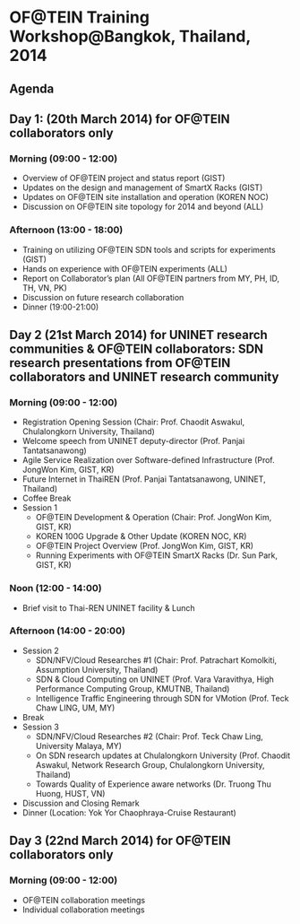 # OF@TEIN Training Workshop@Bangkok, Thailand, 2014

## Agenda
## Day 1: (20th March 2014) for OF@TEIN collaborators only
### Morning (09:00 - 12:00)
  -   Overview of OF@TEIN project and status report (GIST)
  -   Updates on the design and management of SmartX Racks (GIST)
  -   Updates on OF@TEIN site installation and operation (KOREN NOC)
  -   Discussion on OF@TEIN site topology for 2014 and beyond (ALL)

### Afternoon (13:00 - 18:00)
  -   Training on utilizing OF@TEIN SDN tools and scripts for experiments (GIST)
  -   Hands on experience with OF@TEIN experiments (ALL)
  -   Report on Collaborator’s plan (All OF@TEIN partners from MY, PH, ID, TH, VN, PK)
  -   Discussion on future research collaboration
  -   Dinner (19:00-21:00)

## Day 2 (21st March 2014) for UNINET research communities & OF@TEIN collaborators: SDN research presentations from OF@TEIN collaborators and UNINET research community
### Morning (09:00 - 12:00)
  -   Registration Opening Session (Chair: Prof. Chaodit Aswakul, Chulalongkorn University, Thailand)
  -   Welcome speech from UNINET deputy-director (Prof. Panjai Tantatsanawong)
  -   Agile Service Realization over Software-defined Infrastructure (Prof. JongWon Kim, GIST, KR)
  -   Future Internet in ThaiREN (Prof. Panjai Tantatsanawong, UNINET, Thailand)
  -   Coffee Break
  -   Session 1
      -   OF@TEIN Development & Operation (Chair: Prof. JongWon Kim, GIST, KR)
      -   KOREN 100G Upgrade & Other Update (KOREN NOC, KR)
      -   OF@TEIN Project Overview (Prof. JongWon Kim, GIST, KR)
      -   Running Experiments with OF@TEIN SmartX Racks (Dr. Sun Park, GIST, KR)

### Noon (12:00 - 14:00)
  -   Brief visit to Thai-REN UNINET facility & Lunch

### Afternoon (14:00 - 20:00)
  -   Session 2
      -   SDN/NFV/Cloud Researches #1 (Chair: Prof. Patrachart Komolkiti, Assumption University, Thailand)
      -   SDN & Cloud Computing on UNINET (Prof. Vara Varavithya, High Performance Computing Group, KMUTNB, Thailand)
      -   Intelligence Traffic Engineering through SDN for VMotion (Prof. Teck Chaw LING, UM, MY)
  -   Break
  -   Session 3
      -   SDN/NFV/Cloud Researches #2 (Chair: Prof. Teck Chaw Ling, University Malaya, MY)
      -   On SDN research updates at Chulalongkorn University (Prof. Chaodit Aswakul, Network Research Group, Chulalongkorn University, Thailand)
      -   Towards Quality of Experience aware networks (Dr. Truong Thu Huong, HUST, VN)
  -   Discussion and Closing Remark
  -   Dinner (Location: Yok Yor Chaophraya-Cruise Restaurant)

## Day 3 (22nd March 2014) for OF@TEIN collaborators only
### Morning (09:00 - 12:00)
  -   OF@TEIN collaboration meetings
  -   Individual collaboration meetings

